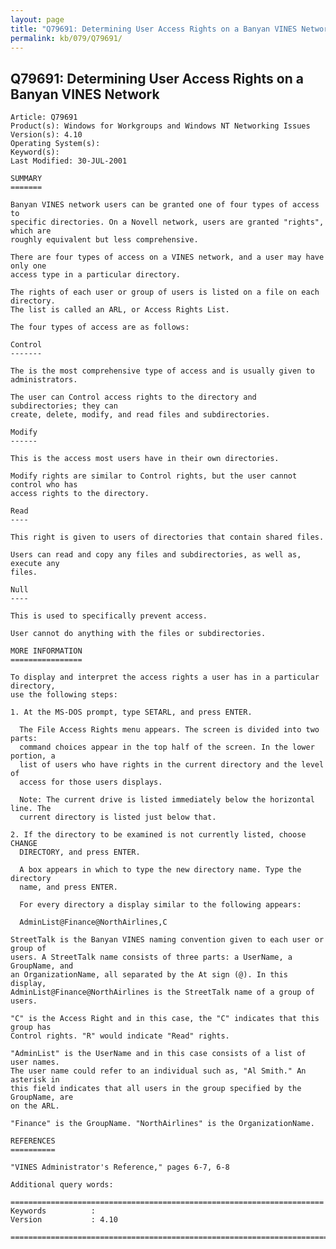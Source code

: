 ```yaml
---
layout: page
title: "Q79691: Determining User Access Rights on a Banyan VINES Network"
permalink: kb/079/Q79691/
---
```


## Q79691: Determining User Access Rights on a Banyan VINES Network

	Article: Q79691
	Product(s): Windows for Workgroups and Windows NT Networking Issues
	Version(s): 4.10
	Operating System(s): 
	Keyword(s): 
	Last Modified: 30-JUL-2001
	
	SUMMARY
	=======
	
	Banyan VINES network users can be granted one of four types of access to
	specific directories. On a Novell network, users are granted "rights", which are
	roughly equivalent but less comprehensive.
	
	There are four types of access on a VINES network, and a user may have only one
	access type in a particular directory.
	
	The rights of each user or group of users is listed on a file on each directory.
	The list is called an ARL, or Access Rights List.
	
	The four types of access are as follows:
	
	Control
	-------
	
	The is the most comprehensive type of access and is usually given to
	administrators.
	
	The user can Control access rights to the directory and subdirectories; they can
	create, delete, modify, and read files and subdirectories.
	
	Modify
	------
	
	This is the access most users have in their own directories.
	
	Modify rights are similar to Control rights, but the user cannot control who has
	access rights to the directory.
	
	Read
	----
	
	This right is given to users of directories that contain shared files.
	
	Users can read and copy any files and subdirectories, as well as, execute any
	files.
	
	Null
	----
	
	This is used to specifically prevent access.
	
	User cannot do anything with the files or subdirectories.
	
	MORE INFORMATION
	================
	
	To display and interpret the access rights a user has in a particular directory,
	use the following steps:
	
	1. At the MS-DOS prompt, type SETARL, and press ENTER.
	
	  The File Access Rights menu appears. The screen is divided into two parts:
	  command choices appear in the top half of the screen. In the lower portion, a
	  list of users who have rights in the current directory and the level of
	  access for those users displays.
	
	  Note: The current drive is listed immediately below the horizontal line. The
	  current directory is listed just below that.
	
	2. If the directory to be examined is not currently listed, choose CHANGE
	  DIRECTORY, and press ENTER.
	
	  A box appears in which to type the new directory name. Type the directory
	  name, and press ENTER.
	
	  For every directory a display similar to the following appears:
	
	  AdminList@Finance@NorthAirlines,C
	
	StreetTalk is the Banyan VINES naming convention given to each user or group of
	users. A StreetTalk name consists of three parts: a UserName, a GroupName, and
	an OrganizationName, all separated by the At sign (@). In this display,
	AdminList@Finance@NorthAirlines is the StreetTalk name of a group of users.
	
	"C" is the Access Right and in this case, the "C" indicates that this group has
	Control rights. "R" would indicate "Read" rights.
	
	"AdminList" is the UserName and in this case consists of a list of user names.
	The user name could refer to an individual such as, "Al Smith." An asterisk in
	this field indicates that all users in the group specified by the GroupName, are
	on the ARL.
	
	"Finance" is the GroupName. "NorthAirlines" is the OrganizationName.
	
	REFERENCES
	==========
	
	"VINES Administrator's Reference," pages 6-7, 6-8
	
	Additional query words:
	
	======================================================================
	Keywords          :  
	Version           : 4.10
	
	=============================================================================
	
